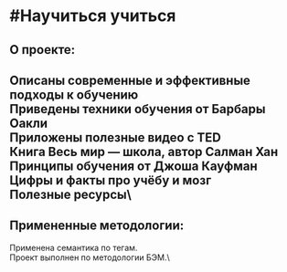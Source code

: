 #Научиться учиться
==================
## О проекте:
Описаны современные и эффективные подходы к обучению\
Приведены техники обучения от Барбары Оакли\
Приложены полезные видео с TED\
Книга Весь мир — школа, автор Салман Хан\
Принципы обучения от Джоша Кауфман\
Цифры и факты про учёбу и мозг\
Полезные ресурсы\
------------------------------------
## Примененные методологии:
Применена семантика по тегам.\
Проект выполнен по методологии БЭМ.\
